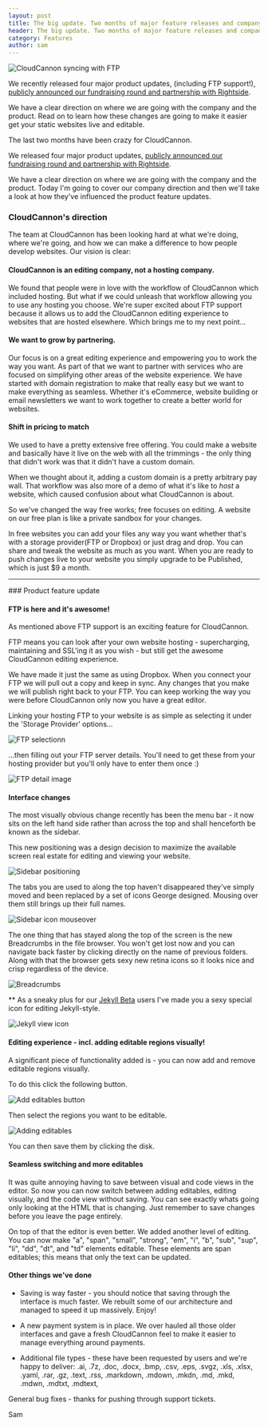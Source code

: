 ```yaml
---
layout: post
title: The big update. Two months of major feature releases and company direction to cover!
header: The big update. Two months of major feature releases and company direction to cover!
category: Features
author: sam
---
```


<!-- summary photo and summary here -->

![CloudCannon syncing with FTP](/img/blog/cloudcannon-direction-FTP-visual-editables/ftp-header.png "FTP Syncing with CloudCannon. It's a game changer")

We recently released four major product updates, (including FTP support!), [publicly announced our fundraising round and partnership with Rightside](http://techcrunch.com/2014/10/20/cloudcannon-raises-500k-to-make-designing-static-websites-simpler/).

We have a clear direction on where we are going with the company and the product. Read on to learn how these changes are going to make it easier get your static websites live and editable.
 
<!-- excerpt stop -->

The last two months have been crazy for CloudCannon.

We released four major product updates, [publicly announced our fundraising round and partnership with Rightside](http://techcrunch.com/2014/10/20/cloudcannon-raises-500k-to-make-designing-static-websites-simpler/).

We have a clear direction on where we are going with the company and the product. Today I'm going to cover our company direction and then we'll take a look at how they've influenced the product feature updates.

### CloudCannon's direction

The team at CloudCannon has been looking hard at what we're doing, where we're going, and how we can make a difference to how people develop websites. Our vision is clear:

#### CloudCannon is an editing company, not a hosting company.

We found that people were in love with the workflow of CloudCannon which included hosting. But what if we could unleash that workflow allowing you to use any hosting you choose. We're super excited about FTP support because it allows us to add the CloudCannon editing experience to websites that are hosted elsewhere. Which brings me to my next point...

#### We want to grow by partnering.

Our focus is on a great editing experience and empowering you to work the way you want. As part of that we want to partner with services who are focused on simplifying other areas of the website experience. We have started with domain registration to make that really easy but we want to make everything as seamless. Whether it's eCommerce, website building or email newsletters we want to work together to create a better world for websites.

#### Shift in pricing to match
We used to have a pretty extensive free offering. You could make a website and basically have it live on the web with all the trimmings - the only thing that didn't work was that it didn't have a custom domain.

When we thought about it, adding a custom domain is a pretty arbitrary pay wall. That workflow was also more of a demo of what it's like to *host* a website, which caused confusion about what CloudCannon is about.

So we've changed the way free works; free focuses on editing. A website on our free plan is like a private sandbox for your changes.

In free websites you can add your files any way you want whether that's with a storage provider(FTP or Dropbox) or just drag and drop. You can share and tweak the website as much as you want. When you are ready to push changes live to your website you simply upgrade to be Published, which is just $9 a month.

<hr>
### Product feature update

#### FTP is here and it's awesome!

As mentioned above FTP support is an exciting feature for CloudCannon.

FTP means you can look after your own website hosting - supercharging, maintaining and SSL'ing it as you wish - but still get the awesome CloudCannon editing experience.

We have made it just the same as using Dropbox. When you connect your FTP we will pull out a copy and keep in sync. Any changes that you make we will publish right back to your FTP. You can keep working the way you were before CloudCannon only now you have a great editor.

<!-- 
	Every time you wish to make an edit, we'll suck your website out of your host via FTP, present it to you in the CloudCannon interface to make changes, and then save it all back to your host via FTP again. 
-->

Linking your hosting FTP to your website is as simple as selecting it under the 'Storage Provider' options...

![FTP selectionn](/img/blog/cloudcannon-direction-FTP-visual-editables/FTP-Highlighted.png)

...then filling out your FTP server details. You'll need to get these from your hosting provider but you'll only have to enter them once :)

![FTP detail image](/img/blog/cloudcannon-direction-FTP-visual-editables/FTP-details.png)

#### Interface changes

The most visually obvious change recently has been the menu bar - it now sits on the left hand side rather than across the top and shall henceforth be known as the sidebar.

This new positioning was a design decision to maximize the available screen real estate for editing and viewing your website.

![Sidebar positioning](/img/blog/cloudcannon-direction-FTP-visual-editables/sidebar.png "Menu bar has moved from top to leftside ")

The tabs you are used to along the top haven't disappeared they've simply moved and been replaced by a set of icons George designed. Mousing over them still brings up their full names.

![Sidebar icon mouseover](/img/blog/cloudcannon-direction-FTP-visual-editables/mouseover-for-menu-detail.png)

The one thing that has stayed along the top of the screen is the new Breadcrumbs in the file browser. You won't get lost now and you can navigate back faster by clicking directly on the name of previous folders. Along with that the browser gets sexy new retina icons so it looks nice and crisp regardless of the device.

![Breadcrumbs](/img/blog/cloudcannon-direction-FTP-visual-editables/breadcrumbs.png)

** As a sneaky plus for our [Jekyll Beta](/jekyll) users I've made you a sexy special icon for editing Jekyll-style.

![Jekyll view icon](/img/blog/cloudcannon-direction-FTP-visual-editables/jekyll-icon.png)

#### Editing experience - incl. adding editable regions visually!

A significant piece of functionality added is - you can now add and remove editable regions visually.

To do this click the following button.

![Add editables button](/img/blog/cloudcannon-direction-FTP-visual-editables/add-editables-button.png)

Then select the regions you want to be editable.

![Adding editables](/img/blog/cloudcannon-direction-FTP-visual-editables/adding-editables.png)

You can then save them by clicking the disk.

#### Seamless switching and more editables

It was quite annoying having to save between visual and code views in the editor. So now you can now switch between adding editables, editing visually, and the code view without saving. You can see exactly whats going only looking at the HTML that is changing. Just remember to save changes before you leave the page entirely.

On top of that the editor is even better. We added another level of editing. You can now make "a", "span", "small", "strong", "em", "i", "b", "sub", "sup", "li", "dd", "dt", and "td" elements editable. These elements are span editables; this means that only the text can be updated. 

#### Other things we've done

* Saving is way faster - you should notice that saving through the interface is much faster. We rebuilt some of our architecture and managed to speed it up massively. Enjoy!

* A new payment system is in place. We over hauled all those older interfaces and gave a fresh CloudCannon feel to make it easier to manage everything around payments.

* Additional file types - these have been requested by users and we're happy to deliver:
	.ai, .7z, .doc, .docx, .bmp, .csv, .eps, .svgz, .xls, .xlsx, .yaml, .rar, .gz, .text, .rss,
	.markdown, .mdown, .mkdn, .md, .mkd, .mdwn, .mdtxt, .mdtext,

General bug fixes - thanks for pushing through support tickets.

Sam
